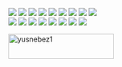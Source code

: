 <p align="center">
  <p>
    <img src="https://img.shields.io/badge/-Visual%20Studio%20Code-23A9F2?style=for-the-badge&logo=Visual%20Studio%20Code&logoColor=white"/>
    <img src="https://img.shields.io/badge/-Github-181717?style=for-the-badge&logo=GitHub&logoColor=white"/>
    <img src="https://img.shields.io/badge/-Git-F44D27?style=for-the-badge&logo=Git&logoColor=white"/>
    <img src="https://img.shields.io/badge/-NPM-CB3837?style=for-the-badge&logo=NPM&logoColor=white"/>
    <img src="https://img.shields.io/badge/-Javascript-0079BF?style=for-the-badge&logo=Javascript&logoColor=white"/>
    <img src="https://img.shields.io/badge/-Typescript-E01563?style=for-the-badge&logo=Typescript&logoColor=white"/>
    <img src="https://img.shields.io/badge/-Node.js-E01563?style=for-the-badge&logo=Node.js&logoColor=white"/>
    <img src="https://img.shields.io/badge/-Mongodb-E01563?style=for-the-badge&logo=Mongodb&logoColor=white"/>
    <img src="https://img.shields.io/badge/-Notion-000000?style=for-the-badge&logo=Notion&logoColor=white"/><br/>
    <img src="https://img.shields.io/badge/-React.js-42B883?style=for-the-badge&logo=React.js&logoColor=white"/>
    <img src="https://img.shields.io/badge/-Redux.js-42B883?style=for-the-badge&logo=Redux.js&logoColor=white"/>
    <img src="https://img.shields.io/badge/-ESLint-4B32C3?style=for-the-badge&logo=ESLint&logoColor=white"/>
    <img src="https://img.shields.io/badge/-HTML5-E34F26?style=for-the-badge&logo=HTML5&logoColor=white"/>
    <img src="https://img.shields.io/badge/-CSS3-1572B6?style=for-the-badge&logo=CSS3&logoColor=white"/>
    <img src="https://img.shields.io/badge/-Ubuntu-A80030?style=for-the-badge&logo=Ubuntu&logoColor=white"/>
    <img src="https://img.shields.io/badge/-Mac-A80030?style=for-the-badge&logo=Mac&logoColor=white"/>
    <img src="https://img.shields.io/badge/-Jira-222F29?style=for-the-badge&logo=Jira&logoColor=white"/>
  </p>
  <a href="https://www.buymeacoffee.com/yusnebez1"> <img align="center" src="https://cdn.buymeacoffee.com/buttons/v2/default-orange.png" height="50" width="210" alt="yusnebez1" /></a>
</p>
